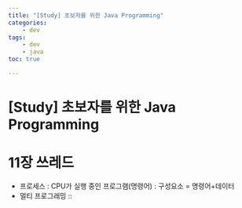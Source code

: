 ```yaml
---
title: "[Study] 초보자를 위한 Java Programming"
categories:
    - dev
tags:
    - dev
    - java 
toc: true

---
```


# [Study] 초보자를 위한 Java Programming

# 11장 쓰레드

* 프로세스 : CPU가 실행 중인 프로그램(명령어) : 구성요소 = 명령어+데이터
* 멀티 프로그래밍 ::
<!--stackedit_data:
eyJoaXN0b3J5IjpbLTEzNTk4NDA1NjYsLTEyNjQ0NDQ3NzNdfQ
==
-->